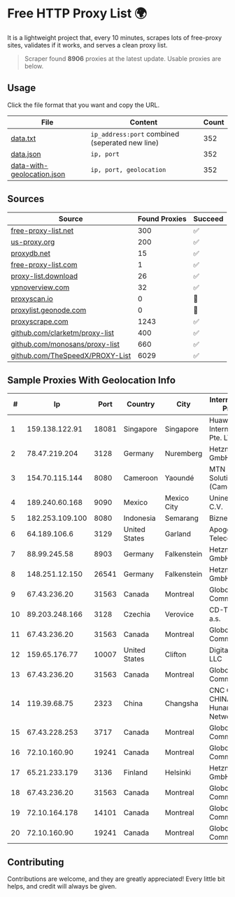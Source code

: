 
# Free HTTP Proxy List 🌍

It is a lightweight project that, every 10 minutes, scrapes lots of free-proxy sites, validates if it works, and serves a clean proxy list.


> Scraper found **8906** proxies at the latest update. Usable proxies are below.

## Usage

Click the file format that you want and copy the URL.


|File|Content|Count|
|----|-------|-----|
|[data.txt](https://raw.githubusercontent.com/themiralay/Proxy-List-World/master/data.txt)|`ip_address:port` combined (seperated new line)|352|
|[data.json](https://raw.githubusercontent.com/themiralay/Proxy-List-World/master/data.json)|`ip, port`|352|
|[data-with-geolocation.json](https://raw.githubusercontent.com/themiralay/Proxy-List-World/master/data-with-geolocation.json)|`ip, port, geolocation`|352|

## Sources

|Source|Found Proxies|Succeed|
|------|-------------|-------|
|[free-proxy-list.net](https://free-proxy-list.net)|300|✅|
|[us-proxy.org](https://www.us-proxy.org)|200|✅|
|[proxydb.net](http://proxydb.net)|15|✅|
|[free-proxy-list.com](https://free-proxy-list.com/?page=&port=&type%5B%5D=http&type%5B%5D=https&up_time=0&search=Search)|1|✅|
|[proxy-list.download](https://www.proxy-list.download/HTTP)|26|✅|
|[vpnoverview.com](https://vpnoverview.com/privacy/anonymous-browsing/free-proxy-servers)|32|✅|
|[proxyscan.io](https://www.proxyscan.io)|0|🚫|
|[proxylist.geonode.com](https://proxylist.geonode.com/api/proxy-list?limit=300&page=1&sort_by=lastChecked&sort_type=desc&protocols=http,https)|0|🚫|
|[proxyscrape.com](https://api.proxyscrape.com/v2/?request=displayproxies&protocol=http&timeout=10000&country=all&ssl=all&anonymity=all)|1243|✅|
|[github.com/clarketm/proxy-list](https://raw.githubusercontent.com/clarketm/proxy-list/master/proxy-list-raw.txt)|400|✅|
|[github.com/monosans/proxy-list](https://raw.githubusercontent.com/monosans/proxy-list/main/proxies/http.txt)|660|✅|
|[github.com/TheSpeedX/PROXY-List](https://raw.githubusercontent.com/TheSpeedX/PROXY-List/master/http.txt)|6029|✅|


## Sample Proxies With Geolocation Info

|#|Ip|Port|Country|City|Internet Service Provider|
|-|--|----|-------|----|-------------------------|
|1|159.138.122.91|18081|Singapore|Singapore|Huawei International Pte. LTD|
|2|78.47.219.204|3128|Germany|Nuremberg|Hetzner Online GmbH|
|3|154.70.115.144|8080|Cameroon|Yaoundé|MTN Network Solutions (Cameroon)|
|4|189.240.60.168|9090|Mexico|Mexico City|Uninet S.A. de C.V.|
|5|182.253.109.100|8080|Indonesia|Semarang|Biznet Metronet|
|6|64.189.106.6|3129|United States|Garland|Apogee Telecom Inc.|
|7|88.99.245.58|8903|Germany|Falkenstein|Hetzner Online GmbH|
|8|148.251.12.150|26541|Germany|Falkenstein|Hetzner Online GmbH|
|9|67.43.236.20|31563|Canada|Montreal|GloboTech Communications|
|10|89.203.248.166|3128|Czechia|Verovice|CD-Telematika a.s.|
|11|67.43.236.20|31563|Canada|Montreal|GloboTech Communications|
|12|159.65.176.77|10007|United States|Clifton|DigitalOcean, LLC|
|13|67.43.236.20|31563|Canada|Montreal|GloboTech Communications|
|14|119.39.68.75|2323|China|Changsha|CNC Group CHINA169 Hunan Province Network|
|15|67.43.228.253|3717|Canada|Montreal|GloboTech Communications|
|16|72.10.160.90|19241|Canada|Montreal|GloboTech Communications|
|17|65.21.233.179|3136|Finland|Helsinki|Hetzner Online GmbH|
|18|67.43.236.20|31563|Canada|Montreal|GloboTech Communications|
|19|72.10.164.178|14101|Canada|Montreal|GloboTech Communications|
|20|72.10.160.90|19241|Canada|Montreal|GloboTech Communications|



## Contributing

Contributions are welcome, and they are greatly appreciated! Every
little bit helps, and credit will always be given.

